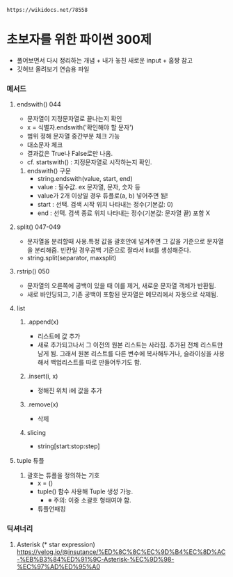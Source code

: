 `https://wikidocs.net/78558`

# 초보자를 위한 파이썬 300제
- 풀어보면서 다시 정리하는 개념 + 내가 놓친 새로운 input + 홈짱 참고
- 깃허브 올려보기 연습용 파일

### 메서드
1. endswith() 044
    - 문자열이 지정문자열로 끝나는지 확인
    - x = 식별자.endswith('확인해야 할 문자')
    - 범위 정해 문자열 중간부분 체크 가능
    - 대소문자 체크
    - 결과값은 True나 False로만 나옴.
    - cf. startswith() : 지정문자열로 시작하는지 확인.
  
    1) endswith() 구문
       - string.endswith(value, start, end) 
       - value : 필수값. ex 문자열, 문자, 숫자 등
       - value가 2개 이상일 경우 튜플로(a, b) 넣어주면 됨!
       - start : 선택. 검색 시작 위치 나타내는 정수(기본값: 0)
       - end : 선택. 검색 종료 위치 나타내는 정수(기본값: 문자열 끝) 포함 X
       
2. split() 047-049
   - 문자열을 분리할때 사용.특정 값을 괄호안에 넘겨주면 그 값을 기준으로 문자열을 분리해줌. 빈칸일 경우공백 기준으로 잘라서 list를 생성해준다.
   - string.split(separator, maxsplit)
  
3. rstrip() 050
   - 문자열의 오른쪽에 공백이 있을 때 이를 제거, 새로운 문자열 객체가 반환됨.
   - 새로 바인딩되고, 기존 공백이 포함된 문자열은 메모리에서 자동으로 삭제됨.


1. list
   1) .append(x)
      - 리스트에 값 추가
      - 새로 추가되고나서 그 이전의 원본 리스트는 사라짐. 추가된 전체 리스트만 남게 됨. 그래서 원본 리스트를 다른 변수에 복사해두거나, 슬라이싱을 사용해서 백업리스트를 따로 만들어두기도 함.
   
   1) .insert(i, x)
      - 정해진 위치 i에 값을 추가
   
   1) .remove(x)
      - 삭제
   1) slicing
      - string[start:stop:step]


1. tuple 튜플
   1) 괄호는 튜플을 정의하는 기호
      - x = ()
      - tuple() 함수 사용해 Tuple 생성 가능. 
         - ※ 주의: 이중 소괄호 형태여야 함. 
      - 튜플언패킹

### 딕셔너리
1. Asterisk (* star expression)
https://velog.io/@insutance/%ED%8C%8C%EC%9D%B4%EC%8D%AC-%EB%B3%84%ED%91%9C-Asterisk-%EC%9D%98-%EC%97%AD%ED%95%A0




